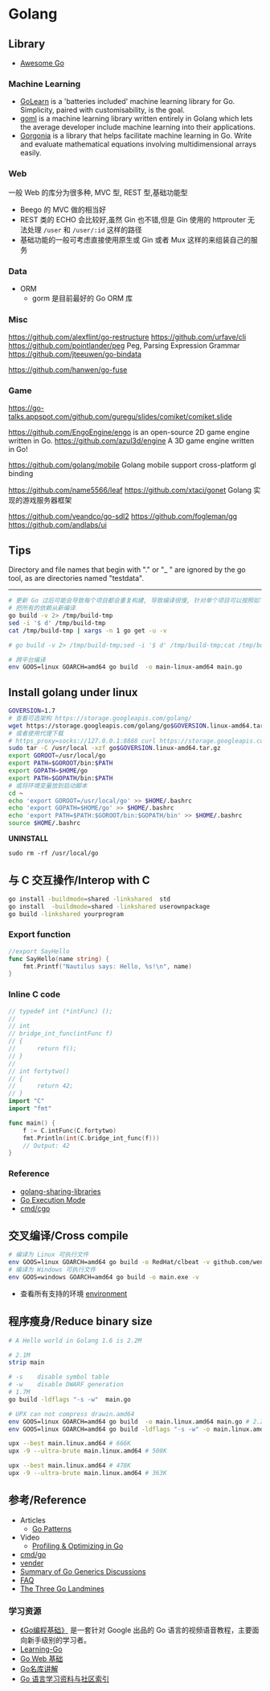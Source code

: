 # Golang

## Library

* [Awesome Go](https://github.com/avelino/awesome-go)

### Machine Learning

* [GoLearn](https://github.com/sjwhitworth/golearn) is a 'batteries included' machine learning library for Go. Simplicity, paired with customisability, is the goal.
* [goml](https://github.com/cdipaolo/goml) is a machine learning library written entirely in Golang which lets the average developer include machine learning into their applications.
* [Gorgonia](https://github.com/chewxy/gorgonia) is a library that helps facilitate machine learning in Go. Write and evaluate mathematical equations involving multidimensional arrays easily.

### Web
一般 Web 的库分为很多种, MVC 型, REST 型,基础功能型

* Beego 的 MVC 做的相当好
* REST 类的 ECHO 会比较好,虽然 Gin 也不错,但是 Gin 使用的 httprouter 无法处理 `/user` 和 `/user/:id` 这样的路径
* 基础功能的一般可考虑直接使用原生或 Gin 或者 Mux 这样的来组装自己的服务

### Data

* ORM
	* gorm 是目前最好的 Go ORM 库

### Misc
https://github.com/alexflint/go-restructure
https://github.com/urfave/cli
https://github.com/pointlander/peg Peg, Parsing Expression Grammar
https://github.com/jteeuwen/go-bindata

https://github.com/hanwen/go-fuse



### Game
https://go-talks.appspot.com/github.com/guregu/slides/comiket/comiket.slide

https://github.com/EngoEngine/engo
 is an open-source 2D game engine written in Go.
 https://github.com/azul3d/engine A 3D game engine written in Go!

https://github.com/golang/mobile
 Golang mobile support cross-platform gl binding

https://github.com/name5566/leaf
https://github.com/xtaci/gonet
Golang 实现的游戏服务器框架


https://github.com/veandco/go-sdl2
https://github.com/fogleman/gg
https://github.com/andlabs/ui
## Tips

Directory and file names that begin with "." or "_ " are ignored by the go tool, as are directories named "testdata".

----


```bash
# 更新 Go 过后可能会导致每个项目都会重复构建, 导致编译很慢, 针对单个项目可以按照如下的方式处理
# 把所有的依赖从新编译
go build -v 2> /tmp/build-tmp
sed -i '$ d' /tmp/build-tmp
cat /tmp/build-tmp | xargs -n 1 go get -u -v

# go build -v 2> /tmp/build-tmp;sed -i '$ d' /tmp/build-tmp;cat /tmp/build-tmp | xargs -n 1 go get -u -v

# 跨平台编译
env GOOS=linux GOARCH=amd64 go build  -o main-linux-amd64 main.go
```


## Install golang under linux
```bash
GOVERSION=1.7
# 查看可选架构 https://storage.googleapis.com/golang/
wget https://storage.googleapis.com/golang/go$GOVERSION.linux-amd64.tar.gz
# 或者使用代理下载
# https_proxy=socks://127.0.0.1:8888 curl https://storage.googleapis.com/golang/go$GOVERSION.linux-amd64.tar.gz -o go$GOVERSION.linux-amd64.tar.gz
sudo tar -C /usr/local -xzf go$GOVERSION.linux-amd64.tar.gz
export GOROOT=/usr/local/go
export PATH=$GOROOT/bin:$PATH
export GOPATH=$HOME/go
export PATH=$GOPATH/bin:$PATH
# 或将环境变量放到启动脚本
cd ~
echo 'export GOROOT=/usr/local/go' >> $HOME/.bashrc
echo 'export GOPATH=$HOME/go' >> $HOME/.bashrc
echo 'export PATH=$PATH:$GOROOT/bin:$GOPATH/bin' >> $HOME/.bashrc
source $HOME/.bashrc
```

__UNINSTALL__

```
sudo rm -rf /usr/local/go
```

## 与 C 交互操作/Interop with C

```bash
go install -buildmode=shared -linkshared  std
go install  -buildmode=shared -linkshared userownpackage
go build -linkshared yourprogram
```

### Export function

```go
//export SayHello
func SayHello(name string) {
	fmt.Printf("Nautilus says: Hello, %s!\n", name)
}
```

### Inline C code
```go
// typedef int (*intFunc) ();
//
// int
// bridge_int_func(intFunc f)
// {
//		return f();
// }
//
// int fortytwo()
// {
//	    return 42;
// }
import "C"
import "fmt"

func main() {
	f := C.intFunc(C.fortytwo)
	fmt.Println(int(C.bridge_int_func(f)))
	// Output: 42
}
```

### Reference

* [golang-sharing-libraries](http://blog.ralch.com/tutorial/golang-sharing-libraries/)
* [Go Execution Mode](https://docs.google.com/document/d/1nr-TQHw_er6GOQRsF6T43GGhFDelrAP0NqSS_00RgZQ/edit)
* [cmd/cgo](https://golang.org/cmd/cgo/)

## 交叉编译/Cross compile
```bash
# 编译为 Linux 可执行文件
env GOOS=linux GOARCH=amd64 go build -o RedHat/clbeat -v github.com/wenerme/clbeat
# 编译为 Windows 可执行文件
env GOOS=windows GOARCH=amd64 go build -o main.exe -v
```

* 查看所有支持的环境 [environment](https://golang.org/doc/install/source#environment)


## 程序瘦身/Reduce binary size
```bash
# A Hello world in Golang 1.6 is 2.2M

# 2.1M
strip main

# -s	disable symbol table
# -w	disable DWARF generation
# 1.7M
go build -ldflags "-s -w"  main.go

# UPX can not compress drawin.amd64
env GOOS=linux GOARCH=amd64 go build  -o main.linux.amd64 main.go # 2.2M
env GOOS=linux GOARCH=amd64 go build -ldflags "-s -w" -o main.linux.amd64.flag main.go # 1.6M

upx --best main.linux.amd64 # 666K
upx -9 --ultra-brute main.linux.amd64 # 508K

upx --best main.linux.amd64 # 478K
upx -9 --ultra-brute main.linux.amd64 # 363K
```

## 参考/Reference
* Articles
	* [Go Patterns](http://www.infoq.com/news/2016/03/go-patterns)
* Video
	* [Profiling & Optimizing in Go](https://www.youtube.com/watch?v=xxDZuPEgbBU)
* [cmd/go](https://golang.org/cmd/go/)
* [vender](https://docs.google.com/document/d/1Bz5-UB7g2uPBdOx-rw5t9MxJwkfpx90cqG9AFL0JAYo/edit)
* [Summary of Go Generics Discussions](https://docs.google.com/document/d/1vrAy9gMpMoS3uaVphB32uVXX4pi-HnNjkMEgyAHX4N4/edit#heading=h.vuko0u3txoew)
* [FAQ](http://golang.org/doc/faq)
* [The Three Go Landmines](https://gist.github.com/lavalamp/4bd23295a9f32706a48f)

### 学习资源
* [《Go编程基础》](https://github.com/Unknwon/go-fundamental-programming)
	是一套针对 Google 出品的 Go 语言的视频语音教程，主要面向新手级别的学习者。
* [Learning-Go](https://github.com/mikespook/Learning-Go-zh-cn)
* [Go Web 基础](https://github.com/Unknwon/go-web-foundation)
* [Go名库讲解](https://github.com/Unknwon/go-rock-libraries-showcases)
* [Go 语言学习资料与社区索引](https://github.com/Unknwon/go-study-index)
